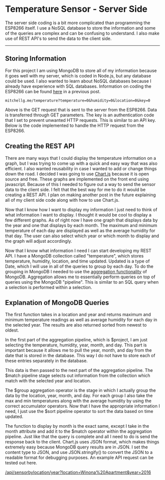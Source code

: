 # Temperature Sensor - Server Side

The server side coding is a bit more complicated than programming the ESP8266 itself. I use a NoSQL database to store the information and some of the queries are complex and can be confusing to understand. I also make use of REST API's to send the data to the client side.

---

## Storing Information

For this project I am using MongoDB to store all of my information because it goes well with my server, which is coded in Node.js, but any database could be used. I also wanted to learn about NoSQL databases because I already have experience with SQL databases. Information on coding the ESP8266 can be found [here](/?post=12-18-2015.html) in a previous post.

`mitchellg.me/temperature?temperature=0&humidity=0&location=0&key=0`

Above is the GET request that is sent to the server from the ESP8266\. Data is transferred through GET parameters. The key is an authentication code that I set to prevent unwanted HTTP requests. This is similar to an API key. Below is the code implemented to handle the HTTP request from the ESP8266.

## Creating the REST API

There are many ways that I could display the temperature information on a graph, but I was trying to come up with a quick and easy way that was also efficient. I also wanted reusability in case I wanted to add or change things down the road. I decided I was going to use [Chart.js](http://www.chartjs.org/) because it is open source and free. These graphs are implemented on the front end using javascript. Because of this I needed to figure out a way to send the sensor data to the client side. I felt that the best way for me to do it would be creating a REST API. I plan on making another post in the future explaining all of my client side code along with how to use Chart.js.

Now that I know how I want to display my information I just need to think of what information I want to display. I thought it would be cool to display a few different graphs. As of right now I have one graph that displays data by the year and one that displays by each month. The maximum and minimum temperature of each day are displayed as well as the average humidity for that day. The user can also select which year or which month to display and the graph will adjust accordingly.

Now that I know what information I need I can start developing my REST API. I have a MongoDB collection called "temperature", which stores temperature, humidity, location, and time updated. Updated is a type of Date, which I will use in all of the queries to group by each day. To do the grouping in MongoDB I needed to use the [aggregation functionality](https://docs.mongodb.org/v3.0/aggregation/) of MongoDB. Aggregation allows me to essentially perform queries on top of queries using the MongoDB "pipeline". This is similar to an SQL query when a selection is performed within a selection.

## Explanation of MongoDB Queries

The first function takes in a location and year and returns maximum and minimum temperature readings as well as average humidity for each day in the selected year. The results are also returned sorted from newest to oldest.

In the first part of the aggregation pipeline, which is $project, I am just selecting the temperature, humidity, year, month, and day. This part is important because it allows me to pull the year, month, and day from the date that is stored in the database. This way I do not have to store each of these entries separately in the database.

This data is then passed to the next part of the aggregation pipeline. The $match pipeline stage selects out information from the collection which match with the selected year and location.

The $group aggregation operator is the stage in which I actually group the data by the location, year, month, and day. For each group I also take the max and min temperatures along with the average humidity by using the correct accumulator operators. Now that I have the appropriate information I need, I just use the $sort pipeline operator to sort the data based on time updated.

The function to display by month is the exact same, except I take in the month attribute and add it to the $match operator within the aggregation pipeline. Just like that the query is complete and all I need to do is send the response back to the client. Chart.js uses JSON format, which makes things extremely easy because MongoDB query results are in JSON. I set the content type to JSON, and use JSON.stringify() to convert the JSON to a readable format for debugging purposes. An example API request can be tested out here.

[/api/sensorbylocation/year?location=Winona%20Apartment&year=2016](/api/sensorbylocation/year?location=Winona%20Apartment&year=2016)
